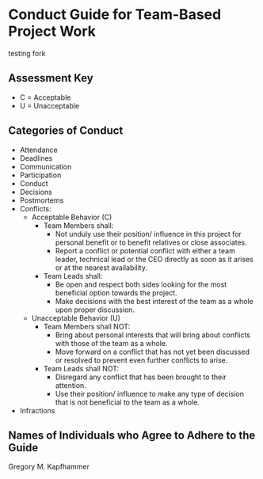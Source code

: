 # Conduct Guide for Team-Based Project Work

testing fork

## Assessment Key

* C = Acceptable
* U = Unacceptable

## Categories of Conduct

* Attendance
* Deadlines
* Communication
* Participation
* Conduct
* Decisions
* Postmortems
* Conflicts:
  * Acceptable Behavior (C)
    * Team Members shall:
      * Not unduly use their position/ influence in this project for personal
      benefit or to benefit relatives or close associates.
      * Report a conflict or potential conflict with either a team leader,
      technical lead or the CEO directly as soon as it arises or at the nearest
      availability.
    * Team Leads shall:
      * Be open and respect both sides looking for the most beneficial option
      towards the project.
      * Make decisions with the best interest of the team as a whole upon proper
      discussion.
  * Unacceptable Behavior (U)
    * Team Members shall NOT:
      * Bring about personal interests that will bring about conflicts with
      those of the team as a whole.
      * Move forward on a conflict that has not yet been discussed or resolved
      to prevent even further conflicts to arise.
    * Team Leads shall NOT:
      * Disregard any conflict that has been brought to their attention.
      * Use their position/ influence to make any type of decision that is not
      beneficial to the team as a whole.
* Infractions

## Names of Individuals who Agree to Adhere to the Guide

Gregory M. Kapfhammer
